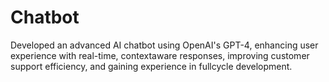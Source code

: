 # Chatbot
Developed an advanced AI chatbot using OpenAI's GPT-4, enhancing user experience with real-time, contextaware responses, improving customer support efficiency, and gaining experience in fullcycle development.
